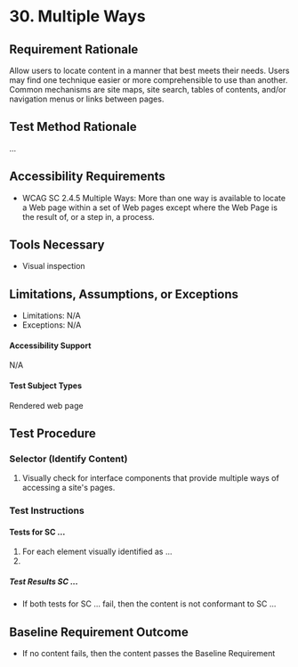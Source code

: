# 30. Multiple Ways

## Requirement Rationale
Allow users to locate content in a manner that best meets their needs. Users may find one technique easier or more comprehensible to use than another. Common mechanisms are site maps, site search, tables of contents, and/or navigation menus or links between pages.

## Test Method Rationale
...

## Accessibility Requirements
* WCAG SC 2.4.5 Multiple Ways: More than one way is available to locate a Web page within a set of Web pages except where the Web Page is the result of, or a step in, a process.

## Tools Necessary
* Visual inspection
    
## Limitations, Assumptions, or Exceptions
* Limitations: N/A
* Exceptions: N/A

#### Accessibility Support
N/A

#### Test Subject Types 
Rendered web page

## Test Procedure
### Selector (Identify Content)
1. Visually check for interface components that provide multiple ways of accessing a site's pages.

### Test Instructions

#### Tests for SC ...
1. For each element visually identified as ...
1. 

##### Test Results SC ...
* If both tests for SC ... fail, then the content is not conformant to SC ...

## Baseline Requirement Outcome
* If no content fails, then the content passes the Baseline Requirement

